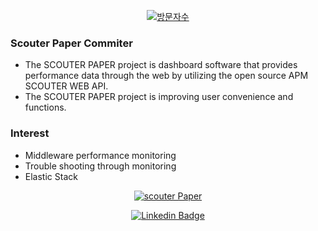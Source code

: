 <div align=center>

[![방문자수](https://hits.seeyoufarm.com/api/count/incr/badge.svg?url=https%3A%2F%2Fgithub.com%2Fkranian%2Fhit-counter)](https://hits.seeyoufarm.com)

</div>

### Scouter Paper Commiter
- The SCOUTER PAPER project is dashboard software that provides performance data through the web by utilizing the open source APM SCOUTER WEB API.
- The SCOUTER PAPER project is improving user convenience and functions.

### Interest
- Middleware performance monitoring
- Trouble shooting through monitoring
- Elastic Stack

<div align=center>
  
[![scouter Paper](http://img.shields.io/badge/-scouter%20paper?style=flat-square&logo=github&link=https://github.com/scouter-contrib/scouter-paper)](https://github.com/scouter-contrib/scouter-paper/) 
  
[![Linkedin Badge](https://img.shields.io/badge/-LinkedIn-blue?style=flat-square&logo=Linkedin&logoColor=white&link=https://linkedin.com/in/여송-허-23625a141/)](https://linkedin.com/in/여송-허-23625a141/)
  
</div>



